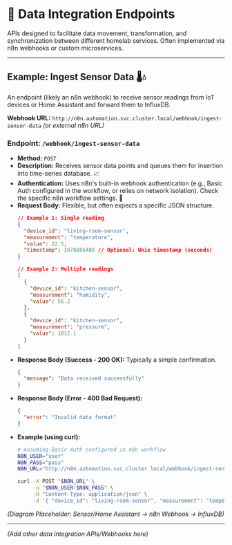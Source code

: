 # 🔗 Data Integration Endpoints

APIs designed to facilitate data movement, transformation, and synchronization between different homelab services. Often implemented via n8n webhooks or custom microservices.

---

## Example: Ingest Sensor Data 🌡️💧

An endpoint (likely an n8n webhook) to receive sensor readings from IoT devices or Home Assistant and forward them to InfluxDB.

**Webhook URL:** `http://n8n.automation.svc.cluster.local/webhook/ingest-sensor-data` *(or external n8n URL)*

### Endpoint: `/webhook/ingest-sensor-data`

*   **Method:** `POST`
*   **Description:** Receives sensor data points and queues them for insertion into time-series database. 📈
*   **Authentication:** Uses n8n's built-in webhook authentication (e.g., Basic Auth configured in the workflow, or relies on network isolation). Check the specific n8n workflow settings. 🔐
*   **Request Body:** Flexible, but often expects a specific JSON structure.
    ```json
    // Example 1: Single reading
    {
      "device_id": "living-room-sensor",
      "measurement": "temperature",
      "value": 22.5,
      "timestamp": 1678886400 // Optional: Unix timestamp (seconds)
    }

    // Example 2: Multiple readings
    [
      {
        "device_id": "kitchen-sensor",
        "measurement": "humidity",
        "value": 55.2
      },
      {
        "device_id": "kitchen-sensor",
        "measurement": "pressure",
        "value": 1012.1
      }
    ]
    ```
*   **Response Body (Success - 200 OK):** Typically a simple confirmation.
    ```json
    {
      "message": "Data received successfully"
    }
    ```
*   **Response Body (Error - 400 Bad Request):**
    ```json
    {
      "error": "Invalid data format"
    }
    ```
*   **Example (using curl):**
    ```bash
    # Assuming Basic Auth configured in n8n workflow
    N8N_USER="user"
    N8N_PASS="pass"
    N8N_URL="http://n8n.automation.svc.cluster.local/webhook/ingest-sensor-data" # Or external URL

    curl -X POST "$N8N_URL" \
         -u "$N8N_USER:$N8N_PASS" \
         -H "Content-Type: application/json" \
         -d '{ "device_id": "living-room-sensor", "measurement": "temperature", "value": 22.5 }'
    ```

*(Diagram Placeholder: Sensor/Home Assistant -> n8n Webhook -> InfluxDB)*

---

*(Add other data integration APIs/Webhooks here)*
